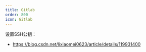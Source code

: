 ```yaml
---
title: Gitlab
order: 800
icon: Gitlab
---
```


设置SSH公钥：

- <https://blog.csdn.net/lixiaomei0623/article/details/119931400>